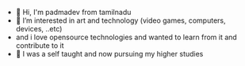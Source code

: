 - 👋 Hi, I'm padmadev from tamilnadu
- 👀 I’m interested in art and technology (video games, computers, devices, ..etc)
- and i love opensource technologies and wanted to learn from it and contribute to it
- 🌱 I was a self taught and now pursuing my higher studies

<!---
padmadevd/padmadevd is a ✨ special ✨ repository because its `README.md` (this file) appears on your GitHub profile.
You can click the Preview link to take a look at your changes.
--->
